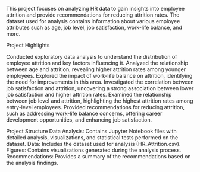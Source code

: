 This project focuses on analyzing HR data to gain insights into employee attrition and provide recommendations for reducing attrition rates. The dataset used for analysis contains information about various employee attributes such as age, job level, job satisfaction, work-life balance, and more.

Project Highlights

Conducted exploratory data analysis to understand the distribution of employee attrition and key factors influencing it.
Analyzed the relationship between age and attrition, revealing higher attrition rates among younger employees.
Explored the impact of work-life balance on attrition, identifying the need for improvements in this area.
Investigated the correlation between job satisfaction and attrition, uncovering a strong association between lower job satisfaction and higher attrition rates.
Examined the relationship between job level and attrition, highlighting the highest attrition rates among entry-level employees.
Provided recommendations for reducing attrition, such as addressing work-life balance concerns, offering career development opportunities, and enhancing job satisfaction.

Project Structure
Data Analysis: Contains Jupyter Notebook files with detailed analysis, visualizations, and statistical tests performed on the dataset.
Data: Includes the dataset used for analysis (HR_Attrition.csv).
Figures: Contains visualizations generated during the analysis process.
Recommendations: Provides a summary of the recommendations based on the analysis findings.
